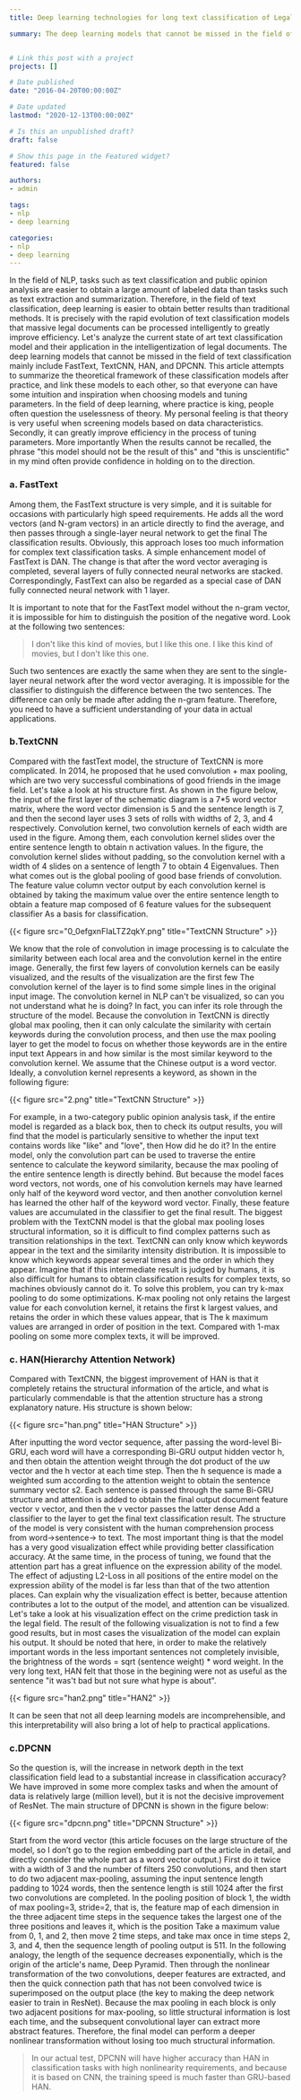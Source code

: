 ```yaml
---
title: Deep learning technologies for long text classification of Legal documents

summary: The deep learning models that cannot be missed in the field of text classification mainly include FastText, TextCNN, HAN, and DPCNN.


# Link this post with a project
projects: []

# Date published
date: "2016-04-20T00:00:00Z"

# Date updated
lastmod: "2020-12-13T00:00:00Z"

# Is this an unpublished draft?
draft: false

# Show this page in the Featured widget?
featured: false

authors:
- admin

tags:
- nlp
- deep learning

categories:
- nlp
- deep learning
---
```


<p>In the field of NLP, tasks such as text classification and public opinion analysis are easier to obtain a large amount of labeled data than tasks such as text extraction and summarization. Therefore, in the field of text classification, deep learning is easier to obtain better results than traditional methods. It is precisely with the rapid evolution of text classification models that massive legal documents can be processed intelligently to greatly improve efficiency. Let's analyze the current state of art text classification model and their application in the intelligentization of legal documents. The deep learning models that cannot be missed in the field of text classification mainly include FastText, TextCNN, HAN, and DPCNN. This article attempts to summarize the theoretical framework of these classification models after practice, and link these models to each other, so that everyone can have some intuition and inspiration when choosing models and tuning parameters. In the field of deep learning, where practice is king, people often question the uselessness of theory. My personal feeling is that theory is very useful when screening models based on data characteristics. Secondly, it can greatly improve efficiency in the process of tuning parameters. More importantly When the results cannot be recalled, the phrase "this model should not be the result of this" and "this is unscientific" in my mind often provide confidence in holding on to the direction.</p>

### a. FastText
<p>Among them, the FastText structure is very simple, and it is suitable for occasions with particularly high speed requirements. He adds all the word vectors (and N-gram vectors) in an article directly to find the average, and then passes through a single-layer neural network to get the final The classification results. Obviously, this approach loses too much information for complex text classification tasks. A simple enhancement model of FastText is DAN. The change is that after the word vector averaging is completed, several layers of fully connected neural networks are stacked. Correspondingly, FastText can also be regarded as a special case of DAN fully connected neural network with 1 layer.</p>
<p>It is important to note that for the FastText model without the n-gram vector, it is impossible for him to distinguish the position of the negative word. Look at the following two sentences:</p>

 > I don't like this kind of movies, but I like this one. I like this kind of movies, but I don't like this one.
    
<p>Such two sentences are exactly the same when they are sent to the single-layer neural network after the word vector averaging. It is impossible for the classifier to distinguish the difference between the two sentences. The difference can only be made after adding the n-gram feature. Therefore, you need to have a sufficient understanding of your data in actual applications.</p>

### b.TextCNN
<p>
Compared with the fastText model, the structure of TextCNN is more complicated. In 2014, he proposed that he used convolution + max pooling, which are two very successful combinations of good friends in the image field. Let's take a look at his structure first. As shown in the figure below, the input of the first layer of the schematic diagram is a 7*5 word vector matrix, where the word vector dimension is 5 and the sentence length is 7, and then the second layer uses 3 sets of rolls with widths of 2, 3, and 4 respectively. Convolution kernel, two convolution kernels of each width are used in the figure. Among them, each convolution kernel slides over the entire sentence length to obtain n activation values. In the figure, the convolution kernel slides without padding, so the convolution kernel with a width of 4 slides on a sentence of length 7 to obtain 4 Eigenvalues. Then what comes out is the global pooling of good base friends of convolution. The feature value column vector output by each convolution kernel is obtained by taking the maximum value over the entire sentence length to obtain a feature map composed of 6 feature values for the subsequent classifier As a basis for classification.
</p>
{{< figure src="0_0efgxnFIaLTZ2qkY.png" title="TextCNN Structure" >}}

<p>We know that the role of convolution in image processing is to calculate the similarity between each local area and the convolution kernel in the entire image. Generally, the first few layers of convolution kernels can be easily visualized, and the results of the visualization are the first few The convolution kernel of the layer is to find some simple lines in the original input image. The convolution kernel in NLP can't be visualized, so can you not understand what he is doing? In fact, you can infer its role through the structure of the model. Because the convolution in TextCNN is directly global max pooling, then it can only calculate the similarity with certain keywords during the convolution process, and then use the max pooling layer to get the model to focus on whether those keywords are in the entire input text Appears in and how similar is the most similar keyword to the convolution kernel. We assume that the Chinese output is a word vector. Ideally, a convolution kernel represents a keyword, as shown in the following figure:</p>
{{< figure src="2.png" title="TextCNN Structure" >}}
<p>For example, in a two-category public opinion analysis task, if the entire model is regarded as a black box, then to check its output results, you will find that the model is particularly sensitive to whether the input text contains words like "like" and "love", then How did he do it? In the entire model, only the convolution part can be used to traverse the entire sentence to calculate the keyword similarity, because the max pooling of the entire sentence length is directly behind. But because the model faces word vectors, not words, one of his convolution kernels may have learned only half of the keyword word vector, and then another convolution kernel has learned the other half of the keyword word vector. Finally, these feature values ​​are accumulated in the classifier to get the final result. The biggest problem with the TextCNN model is that the global max pooling loses structural information, so it is difficult to find complex patterns such as transition relationships in the text. TextCNN can only know which keywords appear in the text and the similarity intensity distribution. It is impossible to know which keywords appear several times and the order in which they appear. Imagine that if this intermediate result is judged by humans, it is also difficult for humans to obtain classification results for complex texts, so machines obviously cannot do it. To solve this problem, you can try k-max pooling to do some optimizations. K-max pooling not only retains the largest value for each convolution kernel, it retains the first k largest values, and retains the order in which these values ​​appear, that is The k maximum values ​​are arranged in order of position in the text. Compared with 1-max pooling on some more complex texts, it will be improved.</p>

### c. HAN(Hierarchy Attention Network)
<p>Compared with TextCNN, the biggest improvement of HAN is that it completely retains the structural information of the article, and what is particularly commendable is that the attention structure has a strong explanatory nature. His structure is shown below:</p>
{{< figure src="han.png" title="HAN Structure" >}}

<p>After inputting the word vector sequence, after passing the word-level Bi-GRU, each word will have a corresponding Bi-GRU output hidden vector h, and then obtain the attention weight through the dot product of the uw vector and the h vector at each time step. Then the h sequence is made a weighted sum according to the attention weight to obtain the sentence summary vector s2. Each sentence is passed through the same Bi-GRU structure and attention is added to obtain the final output document feature vector v vector, and then the v vector passes the latter dense Add a classifier to the layer to get the final text classification result. The structure of the model is very consistent with the human comprehension process from word->sentence-> to text. The most important thing is that the model has a very good visualization effect while providing better classification accuracy. At the same time, in the process of tuning, we found that the attention part has a great influence on the expression ability of the model. The effect of adjusting L2-Loss in all positions of the entire model on the expression ability of the model is far less than that of the two attention places. Can explain why the visualization effect is better, because attention contributes a lot to the output of the model, and attention can be visualized. Let's take a look at his visualization effect on the crime prediction task in the legal field. The result of the following visualization is not to find a few good results, but in most cases the visualization of the model can explain his output. It should be noted that here, in order to make the relatively important words in the less important sentences not completely invisible, the brightness of the words = sqrt (sentence weight) * word weight. In the very long text, HAN felt that those in the begining were not as useful as the sentence "it was't bad but not sure what hype is about".</p>
{{< figure src="han2.png" title="HAN2" >}}

<p>It can be seen that not all deep learning models are incomprehensible, and this interpretability will also bring a lot of help to practical applications.</p>

### c.DPCNN
<p>So the question is, will the increase in network depth in the text classification field lead to a substantial increase in classification accuracy? We have improved in some more complex tasks and when the amount of data is relatively large (million level), but it is not the decisive improvement of ResNet. The main structure of DPCNN is shown in the figure below:</p>
{{< figure src="dpcnn.png" title="DPCNN Structure" >}}

<p>Start from the word vector (this article focuses on the large structure of the model, so I don’t go to the region embedding part of the article in detail, and directly consider the whole part as a word vector output.) First do it twice with a width of 3 and the number of filters 250 convolutions, and then start to do two adjacent max-pooling, assuming the input sentence length padding to 1024 words, then the sentence length is still 1024 after the first two convolutions are completed. In the pooling position of block 1, the width of max pooling=3, stride=2, that is, the feature map of each dimension in the three adjacent time steps in the sequence takes the largest one of the three positions and leaves it, which is the position Take a maximum value from 0, 1, and 2, then move 2 time steps, and take max once in time steps 2, 3, and 4, then the sequence length of pooling output is 511. In the following analogy, the length of the sequence decreases exponentially, which is the origin of the article's name, Deep Pyramid. Then through the nonlinear transformation of the two convolutions, deeper features are extracted, and then the quick connection path that has not been convolved twice is superimposed on the output place (the key to making the deep network easier to train in ResNet). Because the max pooling in each block is only two adjacent positions for max-pooling, so little structural information is lost each time, and the subsequent convolutional layer can extract more abstract features. Therefore, the final model can perform a deeper nonlinear transformation without losing too much structural information.</p>
    
 > In our actual test, DPCNN will have higher accuracy than HAN in classification tasks with high nonlinearity requirements, and because it is based on CNN, the training speed is much faster than GRU-based HAN.
